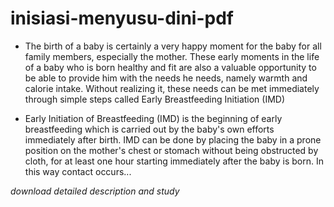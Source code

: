 # inisiasi-menyusu-dini-pdf

+  The birth of a baby is certainly a very happy moment for the baby for all family members, especially the mother. These early moments in the life of a baby who is born healthy and fit are also a valuable opportunity to be able to provide him with the needs he needs, namely warmth and calorie intake. Without realizing it, these needs can be met immediately through simple steps called Early Breastfeeding Initiation (IMD)

+  Early Initiation of Breastfeeding (IMD) is the beginning of early breastfeeding which is carried out by the baby's own efforts immediately after birth. IMD can be done by placing the baby in a prone position on the mother's chest or stomach without being obstructed by cloth, for at least one hour starting immediately after the baby is born. In this way contact occurs...

*download detailed description and study*

